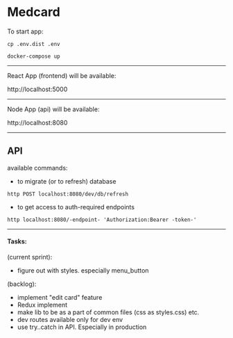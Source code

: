 # Medcard


To start app:
```
cp .env.dist .env
```
```
docker-compose up
```

---

React App (frontend) will be available:

http://localhost:5000

---
Node App (api) will be available:

http://localhost:8080

---

## API

available commands:
- to migrate (or to refresh) database
```
http POST localhost:8080/dev/db/refresh
```

- to get access to auth-required endpoints
```
http localhost:8080/-endpoint- 'Authorization:Bearer -token-'
```

---

#### Tasks:

(current sprint):
- figure out with styles. especially menu_button

(backlog):
- implement "edit card" feature
- Redux implement
- make lib to be as a part of common files (css as styles.css) etc.
- dev routes available only for dev env
- use try..catch in API. Especially in production
